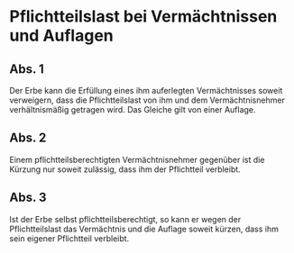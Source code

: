 # Pflichtteilslast bei Vermächtnissen und Auflagen



## Abs. 1

 Der Erbe kann die Erfüllung eines ihm auferlegten Vermächtnisses soweit verweigern, dass die Pflichtteilslast von ihm und dem Vermächtnisnehmer verhältnismäßig getragen wird. Das Gleiche gilt von einer Auflage.

## Abs. 2

 Einem pflichtteilsberechtigten Vermächtnisnehmer gegenüber ist die Kürzung nur soweit zulässig, dass ihm der Pflichtteil verbleibt.

## Abs. 3

 Ist der Erbe selbst pflichtteilsberechtigt, so kann er wegen der Pflichtteilslast das Vermächtnis und die Auflage soweit kürzen, dass ihm sein eigener Pflichtteil verbleibt. 

